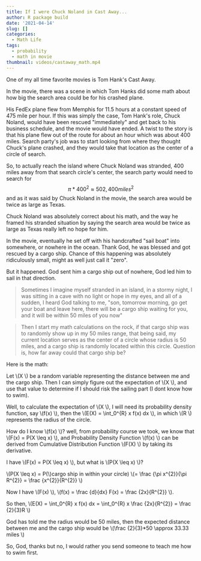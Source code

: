 ```yaml
---
title: If I were Chuck Noland in Cast Away...
author: R package build
date: '2021-04-14'
slug: []
categories:
  - Math Life
tags:
  - probability
  - math in movie
thumbnail: videos/castaway_math.mp4
---
```


One of my all time favorite movies is Tom Hank's Cast Away.

In the movie, there was a scene in which Tom Hanks did some math about how big the search area could be for his crashed plane.

His FedEx plane flew from Memphis for 11.5 hours at a constant speed of 475 mile per hour. If this was simply the case, Tom Hank's role, Chuck Noland, would have been rescued "immediately" and get back to his business schedule, and the movie would have ended. A twist to the story is that his plane flew out of the route for about an hour which was about 400 miles. Search party's job was to start looking from where they thought Chuck's plane crashed, and they would take that location as the center of a circle of search.

So, to actually reach the island where Chuck Noland was stranded, 400 miles away from that search circle's center, the search party would need to search for $$
 \pi * 400^{2} \approx 502,400 miles^{2}
$$ and as it was said by Chuck Noland in the movie, the search area would be twice as large as Texas.

Chuck Noland was absolutely correct about his math, and the way he framed his stranded situation by saying the search area would be twice as large as Texas really left no hope for him.

In the movie, eventually he set off with his handcrafted "sail boat" into somewhere, or nowhere in the ocean. Thank God, he was blessed and got rescued by a cargo ship. Chance of this happening was absolutely ridiculously small, might as well just call it "zero". 

But it happened. God sent him a cargo ship out of nowhere, God led him to sail in that direction.

> Sometimes I imagine myself stranded in an island, in a stormy night, I was sitting in a cave with no light or hope in my eyes, and all of a sudden, I heard God talking to me, "son, tomorrow morning, go get your boat and leave here, there will be a cargo ship waiting for you, and it will be within 50 miles of you now"

> Then I start my math calculations on the rock, if that cargo ship was to randomly show up in my 50 miles range, that being said, my current location serves as the center of a circle whose radius is 50 miles, and a cargo ship is randomly located within this circle. Question is, how far away could that cargo ship be?

Here is the math:

Let \\(X \\) be a random variable representing the distance between me and the cargo ship. Then I can simply figure out the expectation of \\(X \\), and use that value to determine if I should risk the sailing part (I dont know how to swim).

Well, to calculate the expectation of \\(X \\), I will need its probability density function, say \\(f(x) \\), then the \\(E(X) = \int_0^{R} x f(x) dx \\), in which \\(R \\) represents the radius of the circle.

How do I know \\(f(x) \\)? well, from probability course we took, we know that \\(F(x) = P(X \leq x) \\), and Probability Density Function \\(f(x) \\) can be derived from Cumulative Distribution Function \\(F(X) \\) by taking its derivative.

I have \\(F(x) = P(X \leq x) \\), but what is \\(P(X \leq x) \\)?

\\(P(X \leq x) = P(\\)cargo ship in within your circle) \\(= \frac {\pi x^{2}}{\pi R^{2}} = \frac {x^{2}}{R^{2}} \\) 

Now I have \\(F(x) \\), \\(f(x) = \frac {d}{dx} F(x) = \frac {2x}{R^{2}} \\).

So then, \\(E(X) = \int_0^{R} x f(x) dx = \int_0^{R} x \frac {2x}{R^{2}} = \frac {2}{3}R \\)

God has told me the radius would be 50 miles, then the expected distance between me and the cargo ship would be \\(\frac {2}{3}*50 \approx 33.33  miles \\)

So, God, thanks but no, I would rather you send someone to teach me how to swim first.





